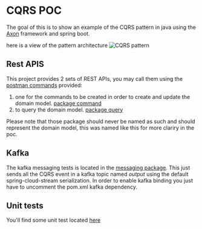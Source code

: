 CQRS POC
========
The goal of this is to show an example of the CQRS pattern in java using the [Axon](http://www.axonframework.org/) framework and spring boot. 


here is a view of the pattern architecture
![CQRS pattern](preparation/CQRS.jpg)

Rest APIS
--
This project provides 2 sets of REST APIs, you may call them using the [postman commands](CQRS_poc.postman_collection.json) provided:
1. one for the commands to be created in order to create and update the domain model. [package command](src/main/java/org/talend/cqrs/poc/preparation/command/)
2. to query the domain model. [package query](src/main/java/org/talend/cqrs/poc/preparation/query/)

Please note that those package should never be named as such and should represent the domain model, this was named like this for more clariry in the poc.

Kafka
--
The kafka messaging tests is located in the [messaging package](src/main/java/org/talend/cqrs/poc/messaging/). This just sends all the CQRS event in a kafka topic named _output_ using the default spring-cloud-stream serialization.
In order to enable kafka binding you just have to uncomment the pom.xml kafka dependency.

Unit tests
--
You'll find some unit test located [here](src/test/java/org/talend/cqrs/poc/command/PreparationCommandTest.java)